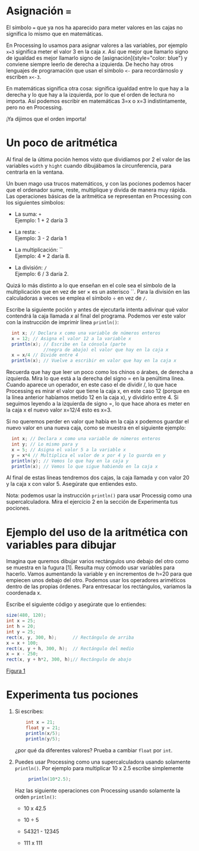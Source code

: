 # Asignación `=`

El símbolo `=` que ya nos ha aparecido para meter valores en las cajas
no significa lo mismo que en matemáticas.

En Processing lo usamos para asignar valores a las variables, por
ejemplo `x=3` significa meter el valor 3 en la caja $x$. Así que mejor
que llamarlo signo de igualdad es mejor llamarlo signo de
[asignación]{style="color: blue"} y conviene siempre leerlo de derecha a
izquierda. De hecho hay otros lenguajes de programación que usan el
símbolo `<-` para recordárnoslo y escriben `x<-3`.

En matemáticas significa otra cosa: significa igualdad entre lo que hay
a la derecha y lo que hay a la izquierda, por lo que el orden de lectura
no importa. Así podemos escribir en matemáticas 3=x o x=3
indistintamente, pero no en Processing.

¡Ya dijimos que el orden importa!

# Un poco de aritmética

Al final de la última poción hemos visto que dividíamos por 2 el valor
de las variables `width` y `hight` cuando dibujábamos la circunferencia,
para centrarla en la ventana.

Un buen mago usa trucos matemáticos, y con las pociones podemos hacer
que el ordenador sume, reste, multiplique y divida de manera muy rápida.
Las operaciones básicas de la aritmética se representan en Processing
con los siguientes símbolos:

-   La suma: `+`\
    Ejemplo: 1 + 2 daría 3

-   La resta: `-`\
    Ejemplo: 3 - 2 daría 1

-   La multiplicación: ``\
    Ejemplo: $4*2$ daría 8.

-   La división: `/`\
    Ejemplo: 6 / 3 daría 2.

Quizá lo más distinto a lo que enseñan en el cole sea el símbolo de la
multiplicación que en vez de ser $\times$ es un asterisco ``. Para la
división en las calculadoras a veces se emplea el símbolo &#247; en vez
de `/`.

Escribe la siguiente poción y antes de ejecutarla intenta adivinar qué
valor contendrá la caja llamada $x$ al final del programa. Podemos ver
este valor con la instrucción de imprimir línea `println()`:

``` {.java bgcolor="olive!10"}
  int x; // Declara x como una variable de números enteros
  x = 12; // Asigna el valor 12 a la variable x
  println(x); // Escribe en la cónsola (parte
              //negra de abajo) el valor que hay en la caja x
  x = x/4 // Divide entre 4
  println(x); // Vuelve a escribir en valor que hay en la caja x
```

Recuerda que hay que leer un poco como los chinos o árabes, de derecha a
izquierda. Mira lo que está a la derecha del signo = en la penúltima
línea. Cuando aparece un operador, en este caso el de dividir /, lo
que hace Processing es mirar el valor que tiene la caja x, en este
caso 12 (porque en la línea anterior habíamos metido 12 en la caja
x), y dividirlo entre 4. Si seguimos leyendo a la izquierda de signo
=, lo que hace ahora es meter en la caja x el nuevo valor x=12/4
esto es x=3.

Si no queremos perder en valor que había en la caja x podemos guardar
el nuevo valor en una nueva caja, como se muestra en el siguiente
ejemplo:

``` {.java bgcolor="olive!10"}
  int x; // Declara x como una variable de números enteros
  int y; // Lo mismo para y
  x = 5; // Asigna el valor 5 a la variable x
  y = x*4 // Multiplica el valor de x por 4 y lo guarda en y
  println(y); // Vemos lo que hay en la caja y 
  println(x); // Vemos lo que sigue habiendo en la caja x
```

Al final de estas líneas tendremos dos cajas, la caja llamada y con
valor 20 y la caja x con valor 5. Asegúrate que entiendes esto.

Nota: podemos usar la instrucción `println()` para usar Processig como
una supercalculadora. Mira el ejercicio 2 en la sección de Experimenta
tus pociones.

# Ejemplo del uso de la aritmética con variables para dibujar

Imagina que quremos dibujar varios rectángulos uno debajo del otro como
se muestra en la fugura [1]. Resulta muy cómodo usar variables para hacerlo.
Vamos aumentando la variable y en incrementos de h=20 para que
empiecen unos debajo del otro. Podemos usar los operadores ariméticos
dentro de las propias órdenes. Para entresacar los rectángulos, variamos
la coordenada x.

Escribe el siguiente código y asegúrate que lo entiendes:

``` {.java bgcolor="olive!10"}
size(480, 120);
int x = 25;
int h = 20;
int y = 25;
rect(x, y, 300, h);      // Rectángulo de arriba
x = x + 100;
rect(x, y + h, 300, h);  // Rectángulo del medio
x = x - 250;
rect(x, y + h*2, 300, h);// Rectángulo de abajo
```

[Figura 1](pictures/ps10_1.png)

# Experimenta tus pociones

1.  Si escribes:

    ``` {.java bgcolor="olive!10"}
        int x = 21;
        float y = 21;
        println(x/5);
        println(y/5);
    ```

    ¿por qué da diferentes valores? Prueba a cambiar `float` por `int`.

2.  Puedes usar Processing como una supercalculadora usando solamente
    `println()`. Por ejemplo para multiplicar 10 x 2.5 escribe
    simplemente

    ``` {.java bgcolor="olive!10"}
         println(10*2.5);
    ```

    Haz las siguiente operaciones con Processing usando solamente la
    orden `println()`:

    -   10 x 42.5

    -   10 &#247; 5

    -   54321 - 12345 

    -   111 x 111
